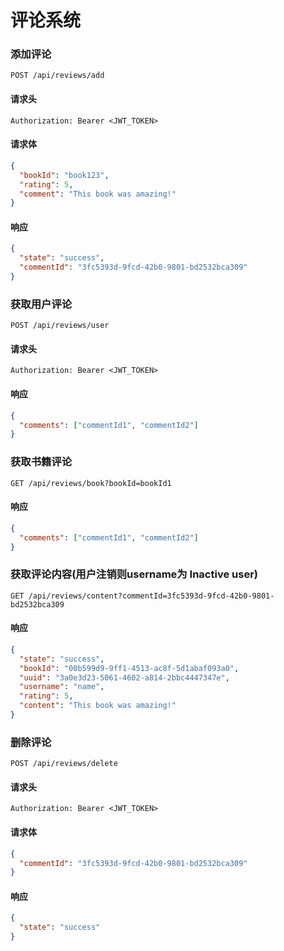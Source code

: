 # 评论系统

### 添加评论
```http
POST /api/reviews/add
```

#### 请求头

```http
Authorization: Bearer <JWT_TOKEN>
```

#### 请求体
```json
{
  "bookId": "book123",
  "rating": 5,
  "comment": "This book was amazing!"
}
```

#### 响应

```json
{
  "state": "success",
  "commentId": "3fc5393d-9fcd-42b0-9801-bd2532bca309"
}
```

### 获取用户评论
```http
POST /api/reviews/user
```

#### 请求头

```http
Authorization: Bearer <JWT_TOKEN>
```

#### 响应

```json
{
  "comments": ["commentId1", "commentId2"]
}
```

### 获取书籍评论
```http
GET /api/reviews/book?bookId=bookId1
```

#### 响应

```json
{
  "comments": ["commentId1", "commentId2"]
}
```

### 获取评论内容(用户注销则username为 Inactive user)
```http
GET /api/reviews/content?commentId=3fc5393d-9fcd-42b0-9801-bd2532bca309
```

#### 响应

```json
{
  "state": "success",
  "bookId": "00b599d9-9ff1-4513-ac8f-5d1abaf093a0",
  "uuid": "3a0e3d23-5061-4602-a814-2bbc4447347e",
  "username": "name",
  "rating": 5,
  "content": "This book was amazing!"
}
```

### 删除评论
```http
POST /api/reviews/delete
```

#### 请求头

```http
Authorization: Bearer <JWT_TOKEN>
```

#### 请求体
```json
{
  "commentId": "3fc5393d-9fcd-42b0-9801-bd2532bca309"
}
```

#### 响应

```json
{
  "state": "success"
}
```